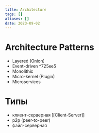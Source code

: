 ```yaml
---
title: Architecture
tags: []
aliases: []
date: 2023-09-02
---
```


# Architecture Patterns
 - Layered (Onion)
 - Event-driven ^725ee5
 - Monolithic
 - Micro-kernel (Plugin)
 - Microservices

# Типы
- клиент-серверная [[Client-Server]]
- p2p (peer-to-peer)
- файл-серверная
